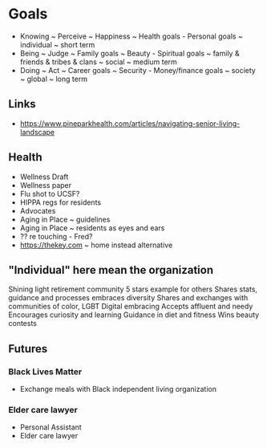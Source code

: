 # Goals

* Knowing ~ Perceive ~ Happiness ~ Health goals - Personal goals ~ individual ~ short term
* Being ~ Judge ~ Family goals ~ Beauty - Spiritual goals ~ family & friends & tribes & clans ~ social ~ medium term
* Doing ~ Act ~ Career goals ~ Security - Money/finance goals ~ society ~ global ~ long term

## Links

* https://www.pineparkhealth.com/articles/navigating-senior-living-landscape

## Health

* Wellness Draft
* Wellness paper
* Flu shot to UCSF?
* HIPPA regs for residents
* Advocates
* Aging in Place ~ guidelines
* Aging in Place ~ residents as eyes and ears
* ?? re touching - Fred?
* https://thekey.com ~ home instead alternative


## "Individual" here mean the organization

Shining light retirement community
5 stars
example for others
Shares stats, guidance and processes
embraces diversity
Shares and exchanges with communities of color, LGBT
Digital embracing
Accepts affluent and needy
Encourages curiosity and learning
Guidance in diet and fitness
Wins beauty contests

## Futures

### Black Lives Matter

* Exchange meals with Black independent living organization

### Elder care lawyer

* Personal Assistant
* Elder care lawyer


